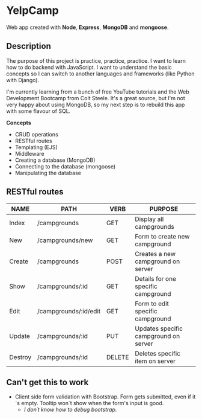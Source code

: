 # YelpCamp

Web app created with **Node**, **Express**, **MongoDB** and **mongoose**.

## Description

The purpose of this project is practice, practice, practice. I want to learn how to do backend with JavaScript. I want to understand the basic concepts so I can switch to another languages and frameworks (like Python with Django).

I'm currently learning from a bunch of free YouTube tutorials and the Web Development Bootcamp from Colt Steele. It's a great source, but I'm not very happy about using MongoDB, so my next step is to rebuild this app with some flavour of SQL.

**Concepts**

- CRUD operations
- RESTful routes
- Templating (EJS)
- Middleware
- Creating a database (MongoDB)
- Connecting to the database (mongoose)
- Manipulating the database


## RESTful routes

| NAME    | PATH                  | VERB   | PURPOSE                               |
|---------|-----------------------|--------|---------------------------------------|
| Index   | /campgrounds          | GET    | Display all campgrounds               |
| New     | /campgrounds/new      | GET    | Form to create new campground         |
| Create  | /campgrounds          | POST   | Creates a new campground on server    |
| Show    | /campgrounds/:id      | GET    | Details for one specific campground   |
| Edit    | /campgrounds/:id/edit | GET    | Form to edit specific campground      |
| Update  | /campgrounds/:id      | PUT    | Updates specific campground on server |
| Destroy | /campgrounds/:id      | DELETE | Deletes specific item on server       |

## Can't get this to work
- Client side form validation with Bootstrap. Form gets submitted, even if it´s empty. Tooltip won´t show when the form's input is good.
    - *I don´t know how to debug bootstrap.*

